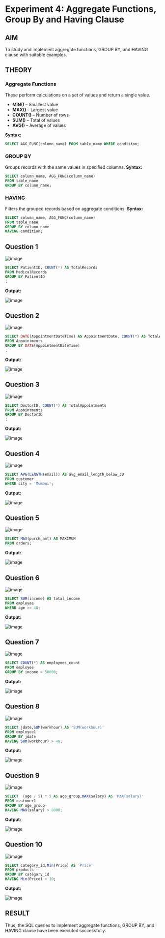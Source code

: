 # Experiment 4: Aggregate Functions, Group By and Having Clause

## AIM
To study and implement aggregate functions, GROUP BY, and HAVING clause with suitable examples.

## THEORY

### Aggregate Functions
These perform calculations on a set of values and return a single value.

- **MIN()** – Smallest value  
- **MAX()** – Largest value  
- **COUNT()** – Number of rows  
- **SUM()** – Total of values  
- **AVG()** – Average of values

**Syntax:**
```sql
SELECT AGG_FUNC(column_name) FROM table_name WHERE condition;
```
### GROUP BY
Groups records with the same values in specified columns.
**Syntax:**
```sql
SELECT column_name, AGG_FUNC(column_name)
FROM table_name
GROUP BY column_name;
```
### HAVING
Filters the grouped records based on aggregate conditions.
**Syntax:**
```sql
SELECT column_name, AGG_FUNC(column_name)
FROM table_name
GROUP BY column_name
HAVING condition;
```

**Question 1**
--
![image](https://github.com/user-attachments/assets/023d49eb-b94c-4c96-8153-11ce83f77898)


```sql
SELECT PatientID, COUNT(*) AS TotalRecords
FROM MedicalRecords
GROUP BY PatientID 
;

```

**Output:**

![image](https://github.com/user-attachments/assets/493ce7f6-f7bd-46a7-9c78-e73795b46d7f)



**Question 2**
---
![image](https://github.com/user-attachments/assets/9bc14327-9237-4a57-b8d2-18cb79875ec4)



```sql
SELECT DATE(AppointmentDateTime) AS AppointmentDate, COUNT(*) AS TotalAppointments
FROM Appointments
GROUP BY DATE(AppointmentDateTime)
;
```

**Output:**

![image](https://github.com/user-attachments/assets/ad873b73-eef5-49be-84ae-987496c36b6e)



**Question 3**
---
![image](https://github.com/user-attachments/assets/5d9dac8a-8699-42e1-8e33-54671f8c955e)

```sql
SELECT DoctorID, COUNT(*) AS TotalAppointments
FROM Appointments
GROUP BY DoctorID
;

```

**Output:**

![image](https://github.com/user-attachments/assets/0728045b-c13c-4794-9052-cedea7eeeb0f)

**Question 4**
---
![image](https://github.com/user-attachments/assets/6a79a494-e9a1-476a-a59e-af63a3c5a1f1)

```sql
SELECT AVG(LENGTH(email)) AS avg_email_length_below_30
FROM customer
WHERE city = 'Mumbai';

```

**Output:**

![image](https://github.com/user-attachments/assets/2405d4de-5788-47f4-b663-8dfe9aabd0c9)

**Question 5**
---
![image](https://github.com/user-attachments/assets/b6a76bc6-ea3e-4cac-8b33-c41223b16fdf)

```sql
SELECT MAX(purch_amt) AS MAXIMUM
FROM orders;


```

**Output:**

![image](https://github.com/user-attachments/assets/5e882bbd-45da-4c63-aa5e-692d38dc86aa)


**Question 6**
---
![image](https://github.com/user-attachments/assets/48f6a6ae-e116-4bde-91a2-891bfa97be7c)


```sql
SELECT SUM(income) AS total_income
FROM employee
WHERE age >= 40;
```

**Output:**

![image](https://github.com/user-attachments/assets/895e45be-afd7-4a75-9587-487697bafd56)


**Question 7**
---
![image](https://github.com/user-attachments/assets/a7c598d3-2d6a-47f8-b55a-35b07f23083a)


```sql
SELECT COUNT(*) AS employees_count
FROM employee
GROUP BY income > 50000;
```

**Output:**

![image](https://github.com/user-attachments/assets/98696f2f-7352-466e-babf-399c121f3251)

**Question 8**
---
![image](https://github.com/user-attachments/assets/a73fcce0-9c6a-4954-b44a-19fe6c18e84e)


```sql
SELECT jdate,SUM(workhour) AS 'SUM(workhour)'
FROM employee1
GROUP BY jdate
HAVING SUM(workhour) > 40;

```

**Output:**

![image](https://github.com/user-attachments/assets/2d646ebe-a197-4ef9-85e0-26a112e4ff57)

**Question 9**
---
![image](https://github.com/user-attachments/assets/161964f5-91b9-44c0-9d28-e0128bf0e4a6)


```sql
SELECT  (age / 5) * 5 AS age_group,MAX(salary) AS 'MAX(salary)'
FROM customer1
GROUP BY age_group
HAVING MAX(salary) > 8000;

```

**Output:**

![image](https://github.com/user-attachments/assets/66087769-fad8-47d1-92ef-c02ab34811f6)

**Question 10**
---
![image](https://github.com/user-attachments/assets/f8bcabd3-410b-4a64-a511-22ec7eb30e53)

```sql
SELECT category_id,Min(Price) AS 'Price'
FROM products
GROUP BY category_id
HAVING Min(Price) < 10;

```

**Output:**

![image](https://github.com/user-attachments/assets/945e01fa-701e-488c-b7db-808a0d2d4c08)




## RESULT
Thus, the SQL queries to implement aggregate functions, GROUP BY, and HAVING clause have been executed successfully.
